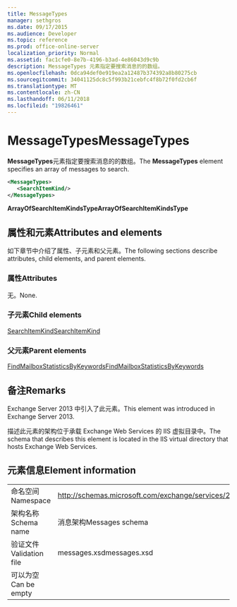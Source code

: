 ```yaml
---
title: MessageTypes
manager: sethgros
ms.date: 09/17/2015
ms.audience: Developer
ms.topic: reference
ms.prod: office-online-server
localization_priority: Normal
ms.assetid: fac1cfe0-8e7b-4196-b3ad-4e86043d9c9b
description: MessageTypes 元素指定要搜索消息的的数组。
ms.openlocfilehash: 0dca94def0e919ea2a12487b374392a8b80275cb
ms.sourcegitcommit: 34041125dc8c5f993b21cebfc4f8b72f0fd2cb6f
ms.translationtype: MT
ms.contentlocale: zh-CN
ms.lasthandoff: 06/11/2018
ms.locfileid: "19826461"
---
```

# <a name="messagetypes"></a><span data-ttu-id="fafb1-103">MessageTypes</span><span class="sxs-lookup"><span data-stu-id="fafb1-103">MessageTypes</span></span>

<span data-ttu-id="fafb1-104">**MessageTypes**元素指定要搜索消息的的数组。</span><span class="sxs-lookup"><span data-stu-id="fafb1-104">The **MessageTypes** element specifies an array of messages to search.</span></span> 
  
```XML
<MessageTypes>
   <SearchItemKind/>
</MessageTypes>
```

 <span data-ttu-id="fafb1-105">**ArrayOfSearchItemKindsType**</span><span class="sxs-lookup"><span data-stu-id="fafb1-105">**ArrayOfSearchItemKindsType**</span></span>
## <a name="attributes-and-elements"></a><span data-ttu-id="fafb1-106">属性和元素</span><span class="sxs-lookup"><span data-stu-id="fafb1-106">Attributes and elements</span></span>

<span data-ttu-id="fafb1-107">如下章节中介绍了属性、子元素和父元素。</span><span class="sxs-lookup"><span data-stu-id="fafb1-107">The following sections describe attributes, child elements, and parent elements.</span></span>
  
### <a name="attributes"></a><span data-ttu-id="fafb1-108">属性</span><span class="sxs-lookup"><span data-stu-id="fafb1-108">Attributes</span></span>

<span data-ttu-id="fafb1-109">无。</span><span class="sxs-lookup"><span data-stu-id="fafb1-109">None.</span></span>
  
### <a name="child-elements"></a><span data-ttu-id="fafb1-110">子元素</span><span class="sxs-lookup"><span data-stu-id="fafb1-110">Child elements</span></span>

[<span data-ttu-id="fafb1-111">SearchItemKind</span><span class="sxs-lookup"><span data-stu-id="fafb1-111">SearchItemKind</span></span>](searchitemkind.md)
  
### <a name="parent-elements"></a><span data-ttu-id="fafb1-112">父元素</span><span class="sxs-lookup"><span data-stu-id="fafb1-112">Parent elements</span></span>

[<span data-ttu-id="fafb1-113">FindMailboxStatisticsByKeywords</span><span class="sxs-lookup"><span data-stu-id="fafb1-113">FindMailboxStatisticsByKeywords</span></span>](findmailboxstatisticsbykeywords.md)
  
## <a name="remarks"></a><span data-ttu-id="fafb1-114">备注</span><span class="sxs-lookup"><span data-stu-id="fafb1-114">Remarks</span></span>

<span data-ttu-id="fafb1-115">Exchange Server 2013 中引入了此元素。</span><span class="sxs-lookup"><span data-stu-id="fafb1-115">This element was introduced in Exchange Server 2013.</span></span>
  
<span data-ttu-id="fafb1-116">描述此元素的架构位于承载 Exchange Web Services 的 IIS 虚拟目录中。</span><span class="sxs-lookup"><span data-stu-id="fafb1-116">The schema that describes this element is located in the IIS virtual directory that hosts Exchange Web Services.</span></span>
  
## <a name="element-information"></a><span data-ttu-id="fafb1-117">元素信息</span><span class="sxs-lookup"><span data-stu-id="fafb1-117">Element information</span></span>

|||
|:-----|:-----|
|<span data-ttu-id="fafb1-118">命名空间</span><span class="sxs-lookup"><span data-stu-id="fafb1-118">Namespace</span></span>  <br/> |http://schemas.microsoft.com/exchange/services/2006/messages  <br/> |
|<span data-ttu-id="fafb1-119">架构名称</span><span class="sxs-lookup"><span data-stu-id="fafb1-119">Schema name</span></span>  <br/> |<span data-ttu-id="fafb1-120">消息架构</span><span class="sxs-lookup"><span data-stu-id="fafb1-120">Messages schema</span></span>  <br/> |
|<span data-ttu-id="fafb1-121">验证文件</span><span class="sxs-lookup"><span data-stu-id="fafb1-121">Validation file</span></span>  <br/> |<span data-ttu-id="fafb1-122">messages.xsd</span><span class="sxs-lookup"><span data-stu-id="fafb1-122">messages.xsd</span></span>  <br/> |
|<span data-ttu-id="fafb1-123">可以为空</span><span class="sxs-lookup"><span data-stu-id="fafb1-123">Can be empty</span></span>  <br/> ||
   

